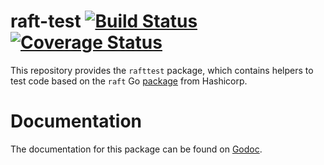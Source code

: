 raft-test [![Build Status](https://travis-ci.org/dqlite/raft-test.png)](https://travis-ci.org/dqlite/raft-test) [![Coverage Status](https://coveralls.io/repos/github/dqlite/raft-test/badge.svg?branch=master)](https://coveralls.io/github/dqlite/raft-test?branch=master)
=========

This repository provides the `rafttest` package, which contains
helpers to test code based on the `raft` Go [package](https://github.com/hashicorp/raft)
from Hashicorp.

Documentation
==============

The documentation for this package can be found on [Godoc](http://godoc.org/github.com/dqlite/raft-test).
